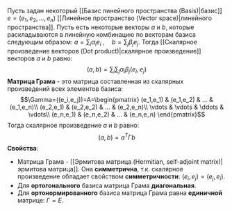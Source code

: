 Пусть задан некоторый [[Базис линейного пространства (Basis)|базис]] $e=(e_1,e_2,...,e_n)$ [[Линейное пространство (Vector space)|линейного пространства]]. Пусть есть некоторые векторы $a$ и $b$, которые раскладываются в линейную комбинацию по векторам базиса следующим образом: $a=\sum_i\alpha_ie_i\ ,\quad b=\sum_j\beta_je_j$. Тогда [[Скалярное произведение векторов (Dot product)|скалярное произведение]] векторов $a$ и $b$ равно:$$(a,b)=\sum_i\sum_j\alpha_i\beta_j(e_i,e_j)$$**Матрица Грама** - это матрица составленная из скалярных произведений всех элементов базиса:$$\Gamma=((e_i,e_j))=A=\begin{pmatrix}  
(e_1,e_1) & (e_1,e_2) & ... & (e_1,e_n)\\  
(e_2,e_1) & (e_2,e_2) & ... & (e_2,e_n)\\
\vdots & \vdots & \ddots & \vdots\\
(e_n,e_1) & (e_n,e_2) & ... & (e_n,e_n)
\end{pmatrix}$$Тогда скалярное произведение $a$ и $b$ равно:$$(a,b)=a^T\Gamma b$$**Свойства**:
- Матрица Грама - [[Эрмитова матрица (Hermitian, self-adjoint matrix)|эрмитова матрица]]. Она **симметрична**, т.к. скалярное произведение обладает свойством **симметричности**: $(e_i,e_j)=(e_j,e_i)$.
- Для **ортогонального** базиса матрица Грама **диагональная**.
- Для **ортонормированного** базиса матрица Грама равна **единичной** матрице: $\Gamma=E$.